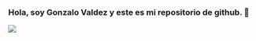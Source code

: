### Hola, soy Gonzalo Valdez y este es mi repositorio de github. 👋

<img src="https://res.cloudinary.com/ddksrkond/image/upload/v1691328449/banner_suofgv.png" />
